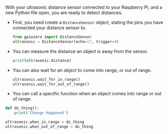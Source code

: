 With your ultrasonic distance sensor connected to your Raspberry Pi, and a new Python file open, you are ready to detect distances.

- First, you need create a `DistanceSensor` object, stating the pins you have connected your distance sensor to.

	```python
	from gpiozero import DistanceSensor
	ultrasonic = DistanceSensor(echo=17, trigger=4)
	```
- You can measure the distance an object is away from the sensor.

	```python
	print(ultrasonic.distance)
	```

- You can also wait for an object to come into range, or out of range.

	```python
	ultrasonic.wait_for_in_range()
	ultrasonic.wait_for_out_of_range()
	```

- You can call a specific function when an object comes into range or out of range.

```python
def do_thing():
    print('Change happened')

ultrasonic.when_in_range = do_thing
ultrasonic.when_out_of_range = do_thing
```

